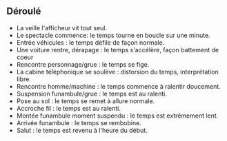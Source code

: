 ## Déroulé

* La veille l'afficheur vit tout seul.
* Le spectacle commence: le temps tourne en boucle sur une minute.
* Entrée véhicules : le temps défile de façon normale.
* Une voiture rentre, dérapage : le temps s'accélère, façon battement de coeur
* Rencontre personnage/grue : le temps se fige.
* La cabine téléphonique se soulève : distorsion du temps, interprétation libre.
* Rencontre homme/machine : le temps commence à ralentir doucement.
* Suspension funambule/grue : le temps est au ralenti.
* Pose au sol : le temps se remet à allure normale.
* Accroche fil : le temps est au ralenti.
* Montée funambule moment suspendu : le temps est extrêmement lent.
* Arrivée funambule : le temps se rembobine.
* Salut : le temps est revenu à l'heure du début.
